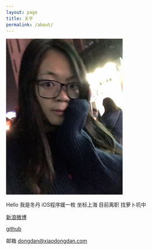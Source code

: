 ```yaml
---
layout: page
title: 关于
permalink: /about/
---
```


![photo](/Resource/about/1.jpg)

Hello 我是冬丹 iOS程序媛一枚 坐标上海 
目前离职 找萝卜坑中

[新浪微博][sina]

[sina]: http://www.weibo.com/2503289355/profile?rightmod=1&wvr=6&mod=personinfo

[github][github]

[github]: https://github.com/xdongdan

邮箱 <dongdan@xiaodongdan.com>




